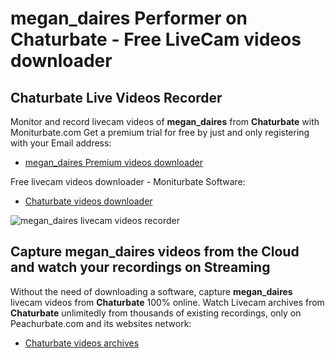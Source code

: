 # megan_daires Performer on Chaturbate - Free LiveCam videos downloader

## Chaturbate Live Videos Recorder

Monitor and record livecam videos of **megan_daires** from **Chaturbate** with Moniturbate.com
Get a premium trial for free by just and only registering with your Email address:
* [megan_daires Premium videos downloader](https://moniturbate.com/request-demo-licence-key.html)

Free livecam videos downloader - Moniturbate Software:
* [Chaturbate videos downloader](https://moniturbate.com/moniturbate-download-software.html)

![megan_daires livecam videos recorder](https://peachurnet.com/templates/moniturbate-software.png)


## Capture megan_daires videos from the Cloud and watch your recordings on Streaming

Without the need of downloading a software, capture **megan_daires** livecam videos from **Chaturbate** 100% online.
Watch Livecam archives from **Chaturbate** unlimitedly from thousands of existing recordings, only on Peachurbate.com and its websites network:
* [Chaturbate videos archives](https://peachurnet.com/)